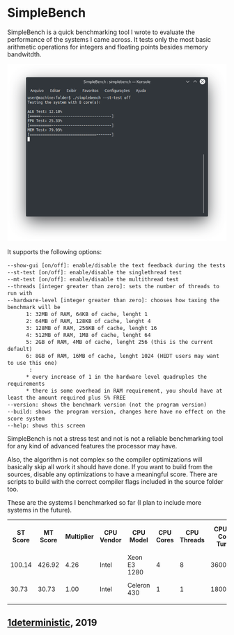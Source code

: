# SimpleBench

SimpleBench is a quick benchmarking tool I wrote to evaluate the performance of the systems I came across. It tests only the most basic arithmetic operations for integers and floating points besides memory bandwitdth.

![Image](screenshots/1.png)

It supports the following options:
```
--show-gui [on/off]: enable/disable the text feedback during the tests
--st-test [on/off]: enable/disable the singlethread test
--mt-test [on/off]: enable/disable the multithread test
--threads [integer greater than zero]: sets the number of threads to run with
--hardware-level [integer greater than zero]: chooses how taxing the benchmark will be
      1: 32MB of RAM, 64KB of cache, lenght 1
      2: 64MB of RAM, 128KB of cache, lenght 4
      3: 128MB of RAM, 256KB of cache, lenght 16
      4: 512MB of RAM, 1MB of cache, lenght 64
      5: 2GB of RAM, 4MB of cache, lenght 256 (this is the current default)
      6: 8GB of RAM, 16MB of cache, lenght 1024 (HEDT users may want to use this one)
       :
      * every increase of 1 in the hardware level quadruples the requirements
      * there is some overhead in RAM requirement, you should have at least the amount required plus 5% FREE
--version: shows the benchmark version (not the program version)
--build: shows the program version, changes here have no effect on the score system
--help: shows this screen
```

SimpleBench is not a stress test and not is not a reliable benchmarking tool for any kind of advanced features the processor may have. 

Also, the algorithm is not complex so the compiler optimizations will basically skip all work it should have done. If you want to build from the sources, disable any optimizations to have a meaningful score. There are scripts to build with the correct compiler flags included in the source folder too.

These are the systems I benchmarked so far (I plan to include more systems in the future).

<table id="Scores">
    <tr> <!--Table header-->
        <th>ST Score</th>
        <th>MT Score</th>
        <th>Multiplier</th>
        <th>CPU Vendor</th>
        <th>CPU Model</th>
        <th>CPU Cores</th>
        <th>CPU Threads</th>
        <th>CPU All Core Turbo</th>
        <th>CPU Single Core Turbo</th>
        <th>CPU Cache</th>
        <th>RAM Vendor</th>
        <th>RAM Model</th>
        <th>RAM Amount</th>
        <th>RAM Channels</th>
        <th>RAM Frequency</th>
        <th>RAM Timings</th>
        <th>Operating System</th>
        <th>OS Update</th>
        <th>OS Kernel</th>
        <th>Hardware Level</th>
        <th>Version</th>
        <th>Build</th>
        <th>CLI Options</th>
    </tr>
    <tr> <!--Intel Xeon E3 1280-->
        <td>100.14</td><!--ST Score-->
        <td>426.92</td><!--MT Score-->
        <td>4.26</td><!--Multiplier-->
        <td>Intel</td><!--CPU Vendor-->
        <td>Xeon E3 1280</td><!--CPU Model-->
        <td>4</td><!--CPU Cores-->
        <td>8</td><!--CPU Threads-->
        <td>3600MHz</td><!--CPU All Core Turbo-->
        <td>3900MHz</td><!--CPU Single Core Turbo-->
        <td>8MB</td><!--CPU Cache-->
        <td>HyperX</td><!--RAM Vendor-->
        <td>Fury</td><!--RAM Model-->
        <td>8GB</td><!--RAM Amount-->
        <td>1</td><!--RAM Channels-->
        <td>1333MHz</td><!--RAM Frequency-->
        <td>8-8-8-18</td><!--RAM Timings-->
        <td>Arch Linux</td><!--Operating System-->
        <td>2019-03</td><!--OS Update-->
        <td>Linux 5.0</td><!--OS Kernel-->
        <td>5</td><!--Hardware Level-->
        <td>A0</td><!--Version-->
        <td>1-Linux-64</td><!--Build-->
        <td></td><!--CLI Options-->
    </tr>
    <tr> <!--Intel Celeron 430-->
        <td>30.73</td><!--ST Score-->
        <td>30.73</td><!--MT Score-->
        <td>1.00</td><!--Multiplier-->
        <td>Intel</td><!--CPU Vendor-->
        <td>Celeron 430</td><!--CPU Model-->
        <td>1</td><!--CPU Cores-->
        <td>1</td><!--CPU Threads-->
        <td>1800MHz</td><!--CPU All Core Turbo-->
        <td>1800MHz</td><!--CPU Single Core Turbo-->
        <td></td><!--CPU Cache-->
        <td>Markvision</td><!--RAM Vendor-->
        <td></td><!--RAM Model-->
        <td>2GB</td><!--RAM Amount-->
        <td>1</td><!--RAM Channels-->
        <td>667MHz</td><!--RAM Frequency-->
        <td></td><!--RAM Timings-->
        <td>Debian 9</td><!--Operating System-->
        <td>2019-03</td><!--OS Update-->
        <td>Linux 4.9</td><!--OS Kernel-->
        <td>4</td><!--Hardware Level-->
        <td>A0</td><!--Version-->
        <td>1-Linux-64</td><!--Build-->
        <td>--hardware-level 4</td><!--CLI Options-->
    </tr>
    <tr> <!--Template-->
        <td></td><!--ST Score-->
        <td></td><!--MT Score-->
        <td></td><!--Multiplier-->
        <td></td><!--CPU Vendor-->
        <td></td><!--CPU Model-->
        <td></td><!--CPU Cores-->
        <td></td><!--CPU Threads-->
        <td></td><!--CPU All Core Turbo-->
        <td></td><!--CPU Single Core Turbo-->
        <td></td><!--CPU Cache-->
        <td></td><!--RAM Vendor-->
        <td></td><!--RAM Model-->
        <td></td><!--RAM Amount-->
        <td></td><!--RAM Channels-->
        <td></td><!--RAM Frequency-->
        <td></td><!--RAM Timings-->
        <td></td><!--Operating System-->
        <td></td><!--OS Update-->
        <td></td><!--OS Kernel-->
        <td></td><!--Hardware Level-->
        <td></td><!--Version-->
        <td></td><!--Build-->
        <td></td><!--CLI Options-->
    </tr>
</table>

## [1deterministic](https://github.com/1deterministic), 2019
